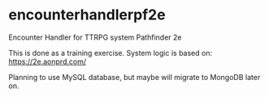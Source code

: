 # encounterhandlerpf2e
Encounter Handler for TTRPG system Pathfinder 2e

This is done as a training exercise.
System logic is based on: https://2e.aonprd.com/

Planning to use MySQL database, but maybe will migrate to MongoDB later on.
